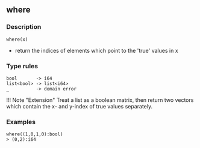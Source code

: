 ## where

### Description

`where(x)`

- return the indices of elements which point to the 'true' values in x

### Type rules

```no-highlight
bool       -> i64
list<bool> -> list<i64>
_          -> domain error
```

!!! Note "Extension"
    Treat a list<bool> as a boolean matrix, then return two vectors which
    contain the x- and y-index of true values separately.

### Examples

```no-highlight
where((1,0,1,0):bool)
> (0,2):i64
```
